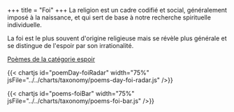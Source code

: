 +++
title = "Foi"
+++
La religion est un cadre codifié et social, généralement imposé à la naissance, et qui sert de base à notre recherche spirituelle individuelle.

La foi est le plus souvent d'origine religieuse mais se révèle plus générale et se distingue de l'espoir par son irrationalité.

[Poèmes de la catégorie espoir](/categories/espoir)

{{< chartjs id="poemDay-foiRadar" width="75%" jsFile="../../charts/taxonomy/poems-day-foi-radar.js" />}}

{{< chartjs id="poems-foiBar" width="75%" jsFile="../../charts/taxonomy/poems-foi-bar.js" />}}